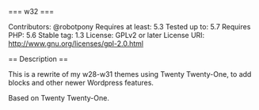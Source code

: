 === w32 ===

Contributors: @robotpony
Requires at least: 5.3
Tested up to: 5.7
Requires PHP: 5.6
Stable tag: 1.3
License: GPLv2 or later
License URI: http://www.gnu.org/licenses/gpl-2.0.html

== Description ==

This is a rewrite of my w28-w31 themes using Twenty Twenty-One, to add blocks and other newer Wordpress features.

Based on Twenty Twenty-One.


